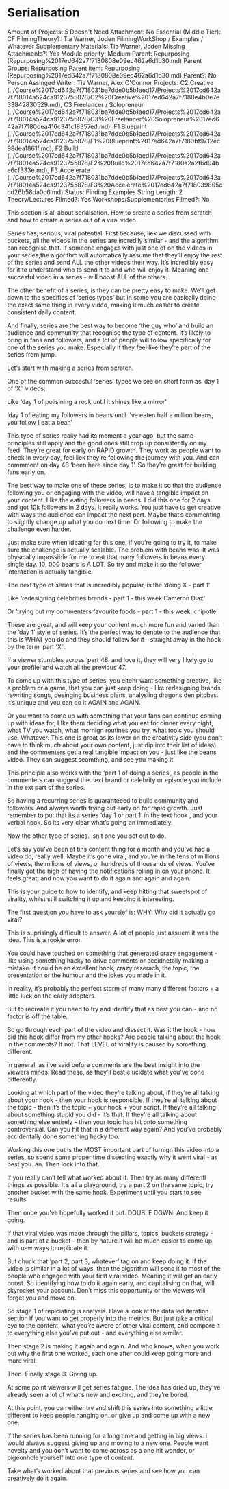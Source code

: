 # Serialisation

Amount of Projects: 5
Doesn't Need Attachment: No
Essential (Middle Tier): CF
FilmingTheory?: Tia Warner, Joden
FilmingWorkShop / Examples / Whatever Supplementary Materials: Tia Warner, Joden
Missing Attachments?: Yes
Module priority: Medium
Parent: Repurposing (Repurposing%2017ed642a7f7180808e09ec462a6d1b30.md)
Parent Groups: Repurposing
Parent item: Repurposing (Repurposing%2017ed642a7f7180808e09ec462a6d1b30.md)
Parent?: No
Person Assinged Writer: Tia Warner, Alex O'Connor
Projects: C2 Creative (../Course%2017cd642a7f718031ba7dde0b5b1aed17/Projects%2017cd642a7f718014a524ca9123755878/C2%20Creative%2017ed642a7f7180e4b0e7e33842830529.md), C3 Freelancer / Solopreneur (../Course%2017cd642a7f718031ba7dde0b5b1aed17/Projects%2017cd642a7f718014a524ca9123755878/C3%20Freelancer%20Solopreneur%2017ed642a7f7180dea416c341c18357ed.md), F1 Blueprint (../Course%2017cd642a7f718031ba7dde0b5b1aed17/Projects%2017cd642a7f718014a524ca9123755878/F1%20Blueprint%2017ed642a7f7180bf9712ec98dea1861f.md), F2 Build (../Course%2017cd642a7f718031ba7dde0b5b1aed17/Projects%2017cd642a7f718014a524ca9123755878/F2%20Build%2017ed642a7f7180a2a2f6d94be6cf333e.md), F3 Accelerate (../Course%2017cd642a7f718031ba7dde0b5b1aed17/Projects%2017cd642a7f718014a524ca9123755878/F3%20Accelerate%2017ed642a7f718039805ccd26b58da0c6.md)
Status: Finding Examples
String Length: 2
Theory/Lectures Filmed?: Yes
Workshops/Supplementaries Filmed?: No

This section is all about serialsation. How to create a series from scratch and how to create a series out of a viral video.

Series has, serious, viral potential. First because, liek we discussed with buckets, all the videos in the series are incredily similar - and the algorithm can recognise that. If someone engages with just one of on the videos in your series,the algorithm will automatically assume that they’ll enjoy the rest of the series and send ALL the other videos their way. It’s incredibly easy for it to understand who to send it to and who will enjoy it. 
Meaning one succesful video in a series - will boost ALL of the others. 

The other benefit of a series, is they can be pretty easy to make. We’ll get down to the specifics of ‘series types’ but in some you are basically doing the exact same thing in every video, making it much easier to create consistent daily content.

And finally, series are the best way to become ‘the guy who’ and build an audience and community that recognise the type of content. It’s likely to bring in fans and followers, and a lot of people will follow specifically for one of the series you make. Especially if they feel like they’re part of the series from jump. 

Let’s start with making a series from scratch. 

One of the common succesful ‘series’ types we see on short form as ‘day 1 of ‘X’’ videos:

Like ‘day 1 of polisining a rock until it shines like a mirror’ 

‘day 1 of eating my followers in beans until i’ve eaten half a million beans, you follow I eat a bean’

This type of series really had its moment a year ago, but the same principles still apply and the good ones still crop up consistently on my feed. They’re great for early on RAPID growth. They work as people want to check in every day, feel liek they’re following the journey with you. And can commment on day 48 ‘been here since day 1’. So they’re great for building fans early on. 

The best way to make one of these series, is to make it so that the audience following you or engaging with the video, will have a tangible impact on your content. LIke the eating followers in beans. I did this one for 2 days and got 10k followers in 2 days. It really works. You just have to get creative with ways the audience can impact the next part. Maybe that’s commenting to slightly change up what you do next time. Or following to make the challenge even harder. 

Just make sure when ideating for this one, if you’re going to try it, to make sure the challenge is actually scalable. The problem with beans was. It was physcially impossible for me to eat that many followers in beans every single day. 10, 000 beans is A LOT. So try and make it so the follower interaction is actually tangible. 

The next type of series that is incredibly popular, is the ‘doing X - part 1’ 

Like ‘redesigning celebrities brands - part 1 - this week Cameron Diaz’ 

Or ‘trying out my commenters favourite foods - part 1 - this week, chipotle’ 

These are great, and will keep your content much more fun and varied than the ‘day 1’ style of series. It’s the perfect way to denote to the audience that this is WHAT you do and they should follow for it - straight away in the hook by the term ‘part ‘X’’. 

If a viewer stumbles across ‘part 48’ and love it, they will very likely go to your profilel and watch all the previous 47. 

To come up with this type of series, you eitehr want something creative, like a problem or a game, that you can just keep doing - like redesigning brands, rewriting songs, desinging business plans, analysiing dragons den pitches. It’s unique and you can do it AGAIN and AGAIN. 

Or you want to come up with something that your fans can continue coming up with ideas for, LIke them deciding what you eat for dinner every night, what TV you watch, what mornign routines you try, what tools you should use. Whatever. This one is great as its lower on the creativity side (you don’t have to think much about your own content, just dip into their list of ideas)  and the commenters get a real tangible impact on you - just like the beans video. They can suggest seomthing, and see you making it. 

This principle also works with the ‘part 1 of doing a series’, as people in the commenters can suggest the next brand or celebrity or episode you include in the ext part of the series. 

So having a recurring series is guaranteeed to build community and followers. And always worth trying out early on for rapid growth. Just remember to put that its a series ‘day 1 or part 1’ in the text hook , and your verbal hook. So its very clear what’s going on immediately. 

Now the other type of series. Isn’t one you set out to do. 

Let’s say you’ve been at tihs content thing for a month and you’ve had a video do, really well. Maybe it’s gone viral, and you’re in the tens of millions of views, the milions of views, or hundreds of thousands of views. You’ve finally got the high of having the notifications rolling in on your phone. It feels great, and now you want to do it again and again and again. 

This is your guide to how to identify, and keep hitting that sweetspot of virality, whilst still switching it up and keeping it interesting. 

The first question you have to ask yourslef is: WHY. Why did it actually go viral? 

This is suprisingly difficult to answer. A lot of people just assuem it was the idea. This is a rookie error. 

You could have touched on something that generated crazy engagement - lIke using something hacky to drive comments or accidnetally making a mistake. 
it could be an excellent hook, crazy reserach, the topic, the presentation or the humour and the jokes you made in it. 

In reality, it’s probably the perfect storm of many many different factors + a little luck on the early adopters. 

But to recreate it you need to try and identify that as best you can - and no factor is off the table. 

So go through each part of the video and dissect it. Was it the hook - how did this hook differ from my other hooks? Are people talking about the hook in the comments? If not. That LEVEL of virality is caused by something different. 

in general, as i’ve said before comments are the best insight into the viewers minds. Read these, as they’ll best elucidate what you’ve done differently. 

Looking at which part of the video they’re talking about, if they’re all talking about your hook - then your hook is responsible. If they’re all talking about the topic - then it’s the topic + your hook + your script. If they’re all talking about something stupid you did - it’s that. If they’re all talking about something else entirely - then your topic has hit onto something controversial. Can you hit that in a different way again? And you’ve probably accidentally done something hacky too. 

Working this one out is the MOST important part of turnign this video into a series, so spend some proper time dissecting exactly why it went viral - as best you. an. Then lock into that. 

If you really can’t tell what worked about it. Then try as many differentl things as possible. It’s all a playground, try a part 2 on the same topic, try another bucket with the same hook. Experiment until you start to see results. 

Then once you’ve hopefully worked it out. DOUBLE DOWN. And keep it going. 

If that viral video was made through the pillars, topics, buckets strategy - and is part of a bucket - then by nature it will be much easier to come up with new ways to replicate it. 

But chuck that ‘part 2, part 3, whatever’ tag on and keep doing it. If the video is similar in a lot of ways, then the algorithm will send it to most of the people who engaged with your first viral video. Meaning it will get an early boost. So identifying how to do it again early, and capitalising on that, will skyrocket your account. Don’t miss this opportunity or the viewers will forget you and move on. 

So stage 1 of replciating is analysis. Have a look at the data led iteration section if you want to get properly into the metrics. But just take a critical eye to the content, what you’re aware of other viral content, and compare it to everything else you’ve put out - and everything else similar. 

Then stage 2 is making it again and again. And who knows, when you work out why the first one worked, each one after could keep going more and more viral. 

Then. Finally stage 3. Giving up. 

At some point viewers will get series fatigue. The idea has dried up, they’ve already seen a lot of what’s new and exciting, and they’re bored. 

At this point, you can either try and shift this series into something a little different to keep people hanging on. or give up and come up with a new one. 

If the series has been running for a long time and getting in big views. i would always suggest giving up and moving to a new one. People want novelty and you don’t want to come across as a one hit wonder, or pigeonhole yourself into one type of content. 

Take what’s worked about that previous series and see how you can creatively do it again.